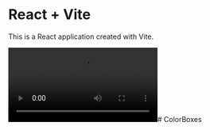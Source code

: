 # React + Vite

This is a React application created with Vite.

<video controls src="src/assets/Screen Recording 2024-06-21 at 12.26.28.mp4" title="Title"></video># ColorBoxes
